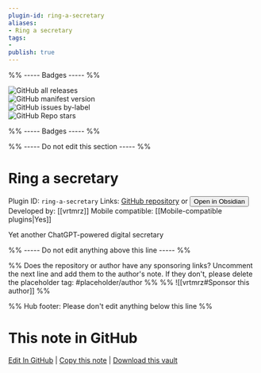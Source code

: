 ```yaml
---
plugin-id: ring-a-secretary
aliases:
- Ring a secretary
tags: 
- 
publish: true
---
```


%% ----- Badges ----- %%

![GitHub all releases](https://img.shields.io/github/downloads/vrtmrz/ring-a-secretary/total?color=573E7A&logo=github&style=for-the-badge)   
![GitHub manifest version](https://img.shields.io/github/manifest-json/v/vrtmrz/ring-a-secretary?color=573E7A&logo=github&style=for-the-badge)   
![GitHub issues by-label](https://img.shields.io/github/issues/vrtmrz/ring-a-secretary/help%20wanted?color=573E7A&logo=github&style=for-the-badge)   
![GitHub Repo stars](https://img.shields.io/github/stars/vrtmrz/ring-a-secretary?color=573E7A&logo=github&style=for-the-badge)

%% ----- Badges ----- %%

%% ----- Do not edit this section ----- %%

# Ring a secretary

Plugin ID: `ring-a-secretary`
Links: [GitHub repository](https://github.com/vrtmrz/ring-a-secretary) or [<button id=HH>Open in Obsidian</button>](obsidian://show-plugin?id=ring-a-secretary)
Developed by: [[vrtmrz]]
Mobile compatible: [[Mobile-compatible plugins|Yes]]

Yet another ChatGPT-powered digital secretary

%% ----- Do not edit anything above this line ----- %% 

%% Does the repository or author have any sponsoring links? Uncomment the next line and add them to the author's note. If they don't, please delete the placeholder tag: #placeholder/author %%
%% ![[vrtmrz#Sponsor this author]] %%

%% Hub footer: Please don't edit anything below this line %%

# This note in GitHub

<span class="git-footer">[Edit In GitHub](https://github.dev/obsidian-community/obsidian-hub/blob/main/02%20-%20Community%20Expansions/02.05%20All%20Community%20Expansions/Plugins/ring-a-secretary.md "git-hub-edit-note") | [Copy this note](https://raw.githubusercontent.com/obsidian-community/obsidian-hub/main/02%20-%20Community%20Expansions/02.05%20All%20Community%20Expansions/Plugins/ring-a-secretary.md "git-hub-copy-note") | [Download this vault](https://github.com/obsidian-community/obsidian-hub/archive/refs/heads/main.zip "git-hub-download-vault") </span>
